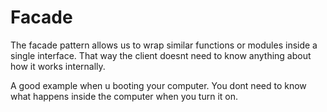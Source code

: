 # Facade

The facade pattern allows us to wrap similar functions or modules inside a single interface. That way the client doesnt need to know anything about how it works internally.

A good example when u booting your computer. You dont need to know what happens inside the computer when you turn it on.

